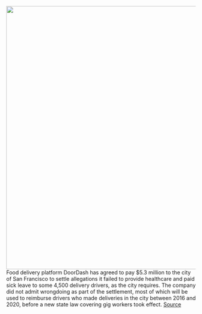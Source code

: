 <img src='https://cdn.vox-cdn.com/thumbor/4ZRJ0G921YXCsxhLOEXZjPX7Yao=/0x0:2040x1360/1200x800/filters:focal(857x517:1183x843)/cdn.vox-cdn.com/uploads/chorus_image/image/70180436/acastro_190724_1777_doordash_0002.0.0.jpg' width='700px' /><br/>
Food delivery platform DoorDash has agreed to pay $5.3 million to the city of San Francisco to settle allegations it failed to provide healthcare and paid sick leave to some 4,500 delivery drivers, as the city requires. The company did not admit wrongdoing as part of the settlement, most of which will be used to reimburse drivers who made deliveries in the city between 2016 and 2020, before a new state law covering gig workers took effect.
<a href='https://www.theverge.com/2021/11/22/22796849/doordash-settles-drivers-san-francisco-for-5-3-million'> Source <a/>